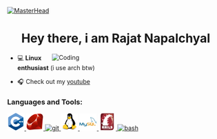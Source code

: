 <!-- <center>
<a href="Images/head.gif"><img width="68%" height="auto" src="Images/head.gif" height="50px"/></a>
</center>  -->
  
[![MasterHead](https://i.pinimg.com/originals/24/82/4a/24824a9093e08860d69cb3eeafcc6a9a.jpg)](https://www.youtube.com/channel/UCybAved9WEewyoJP2dZV1PA)
  
<h1 align="center">Hey there, i am Rajat Napalchyal</h1>     

<img align="right" alt="Coding" width="400" src="https://64.media.tumblr.com/e92a9472c0062f530e139d1d86abc620/tumblr_ou6ys7IwmU1w86w6ho1_1280.gif">

- 💻 **Linux enthusiast** (i use arch btw)

- 🎧 Check out my [youtube](https://www.youtube.com/channel/UCybAved9WEewyoJP2dZV1PA)

<p align="left">
</p>

<h3 align="left">Languages and Tools:</h3>
<p align="left"> <a href="https://www.w3schools.com/cpp/" target="_blank" rel="noreferrer"> <img src="https://raw.githubusercontent.com/devicons/devicon/master/icons/cplusplus/cplusplus-original.svg" alt="cplusplus" width="40" height="40"/> </a> <a href="https://www.ruby-lang.org/en/" target="_blank" rel="noreferrer"> <img src="https://raw.githubusercontent.com/devicons/devicon/master/icons/ruby/ruby-original.svg" alt="ruby" width="40" height="40"/> </a> <a href="https://git-scm.com/" target="_blank" rel="noreferrer"> <img src="https://www.vectorlogo.zone/logos/git-scm/git-scm-icon.svg" alt="git" width="40" height="40"/> </a> <a href="https://www.linux.org/" target="_blank" rel="noreferrer"> <img src="https://raw.githubusercontent.com/devicons/devicon/master/icons/linux/linux-original.svg" alt="linux" width="40" height="40"/> </a> <a href="https://www.mysql.com/" target="_blank" rel="noreferrer"> <img src="https://raw.githubusercontent.com/devicons/devicon/master/icons/mysql/mysql-original-wordmark.svg" alt="mysql" width="40" height="40"/> </a> <a href="https://rubyonrails.org" target="_blank" rel="noreferrer"> <img src="https://raw.githubusercontent.com/devicons/devicon/master/icons/rails/rails-original-wordmark.svg" alt="rails" width="40" height="40"/> </a> <a href="https://www.gnu.org/software/bash/" target="_blank" rel="noreferrer"> <img src="https://www.vectorlogo.zone/logos/gnu_bash/gnu_bash-icon.svg" alt="bash" width="40" height="40"/> </a> </p>


